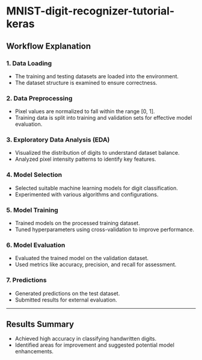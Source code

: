 # MNIST-digit-recognizer-tutorial-keras

## Workflow Explanation

### 1. Data Loading
- The training and testing datasets are loaded into the environment.
- The dataset structure is examined to ensure correctness.

### 2. Data Preprocessing
- Pixel values are normalized to fall within the range [0, 1].
- Training data is split into training and validation sets for effective model evaluation.

### 3. Exploratory Data Analysis (EDA)
- Visualized the distribution of digits to understand dataset balance.
- Analyzed pixel intensity patterns to identify key features.

### 4. Model Selection
- Selected suitable machine learning models for digit classification.
- Experimented with various algorithms and configurations.

### 5. Model Training
- Trained models on the processed training dataset.
- Tuned hyperparameters using cross-validation to improve performance.

### 6. Model Evaluation
- Evaluated the trained model on the validation dataset.
- Used metrics like accuracy, precision, and recall for assessment.

### 7. Predictions
- Generated predictions on the test dataset.
- Submitted results for external evaluation.

---

## Results Summary
- Achieved high accuracy in classifying handwritten digits.
- Identified areas for improvement and suggested potential model enhancements.


